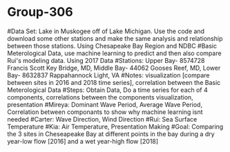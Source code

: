 # Group-306
#Data Set: Lake in Muskogee off of Lake Michigan. Use the code and download some other stations and make the same analysis and relationship between those stations. Using Chesapeake Bay Region and NDBC
#Basic Meterological Data, use machine learning to predict and then also compare Rui's modeling data. Using 2017 Data
#Stations: Upper Bay- 8574728 Francis Scott Key Bridge, MD, Middle Bay- 44062 Gooses Reef, MD, Lower Bay- 8632837 Rappahannock Light, VA
#Notes: visualization [compare between sites in 2016 and 2018 time series], correlation between the Basic Meterological Data
#Steps: Obtain Data, Do a time series for each of 4 components, correlations between the components visualization, presentation
#Mireya: Dominant Wave Period, Average Wave Period, Correlation between componants to show why machine learning isnt needed
#Carter: Wave Direction, Wind Direction
#Rui: Sea Surface Temperature
#Kia: Air Temperature, Presentation Making
#Goal: Comparing the 3 sites in Cheseapeake Bay at different points in the bay during a dry year-low flow [2016] and a wet year-high flow [2018]

